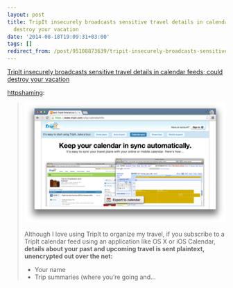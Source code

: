 ```yaml
---
layout: post
title: TripIt insecurely broadcasts sensitive travel details in calendar feeds; could
  destroy your vacation
date: '2014-08-18T19:09:31+03:00'
tags: []
redirect_from: /post/95108873639/tripit-insecurely-broadcasts-sensitive-travel
---
```

[TripIt insecurely broadcasts sensitive travel details in calendar feeds; could destroy your vacation](http://httpshaming.tumblr.com/post/94950343491/tripit-insecurely-broadcasts-sensitive-travel-details)  

[httpshaming](http://httpshaming.tumblr.com/post/94950343491/tripit-insecurely-broadcasts-sensitive-travel-details):

> ![image](/tumblr_files/tumblr_inline_naf9uuajul1smov0f.png)
> 
> Although I love using TripIt to organize my travel, if you subscribe to a TripIt calendar feed using an application like OS X or iOS Calendar, **details about your past and upcoming travel is sent plaintext, unencrypted out over the net:**
> 
> *   Your name
> *   Trip summaries (where you’re going and…
